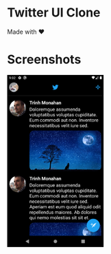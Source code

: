 # Twitter UI Clone

Made with ❤️️

# Screenshots

<img src='screenshots/twitter-home.png' height=400 />
